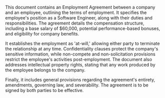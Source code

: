 This document contains an Employment Agreement between a company and an employee, outlining the terms of employment. It specifies the employee's position as a Software Engineer, along with their duties and responsibilities. The agreement details the compensation structure, including a base salary of $60,000, potential performance-based bonuses, and eligibility for company benefits. 

It establishes the employment as 'at-will,' allowing either party to terminate the relationship at any time. Confidentiality clauses protect the company's sensitive information, while non-compete and non-solicitation provisions restrict the employee's activities post-employment. The document also addresses intellectual property rights, stating that any work produced by the employee belongs to the company. 

Finally, it includes general provisions regarding the agreement's entirety, amendments, governing law, and severability. The agreement is to be signed by both parties to be effective.